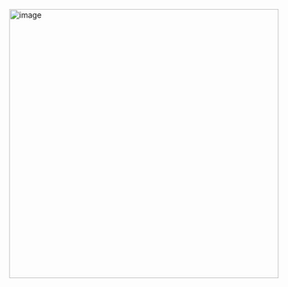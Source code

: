 <img width="486" alt="image" src="https://github.com/Dangocan/AS64B_SEMANA_2/assets/55359384/95452da4-b7ba-4949-8237-566c7458e2aa">
